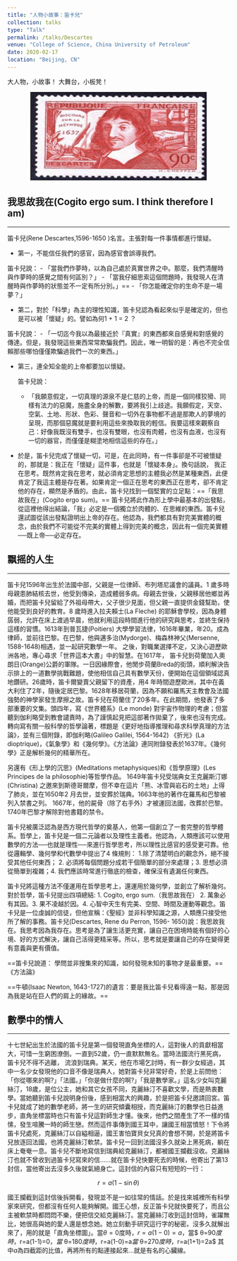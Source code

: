 ```yaml
---
title: "人物小故事：笛卡兒"
collection: talks
type: "Talk"
permalink: /talks/Descartes
venue: "College of Science, China University of Petroleum"
date: 2020-02-17
location: "Beijing, CN"
---
```


大人物，小故事！
大舞台，小板凳！



<center>
<a href="http://www.twwiki.com/wiki/%E7%AC%9B%E5%8D%A1%E7%88%BE">
<img src="./figs/Descartes.png" width="400" height="200"/>
</a>
</center>



## 我思故我在(Cogito ergo sum. I think therefore I am)

---

笛卡兒(Rene Descartes,1596-1650 )名言。主張對每一件事情都進行懷疑。

  + 第一，不能信任我們的感官，因為感官會誤導我們。
  
  笛卡兒說：
    - 「當我們作夢時，以為自己處於真實世界之中。那麼，我們清醒時與作夢時的感覺之間有何區別？」
    - 「當我仔細思索這個問題時，我發現人在清醒時與作夢時的狀態並不一定有所分別。」==
    - 「你怎能確定你的生命不是一場夢？」

  + 第二，對於「科學」為主的理性知識，笛卡兒認為看起來似乎是確定的，但也是可以被「懷疑」的。譬如為何1 + 1 = 2 ？

  笛卡兒說：
    - 「一切迄今我以為最接近於『真實』的東西都來自感覺和對感覺的傳達。但是，我發現這些東西常常欺騙我們。因此，唯一明智的是：再也不完全信賴那些哪怕僅僅欺騙過我們一次的東西。」

+ 第三，連全知全能的上帝都要加以懷疑。

  笛卡兒說：
   -  「我願意假定，一切真理的源泉不是仁慈的上帝，而是一個同樣狡猾、同樣有法力的惡魔，施盡全身的解數，要將我引上歧途。我願假定，天空、空氣、土地、形狀、色彩、聲音和一切外在事物都不過是那欺人的夢境的呈現，而那個惡魔就是要利用這些來換取我的輕信。我要這樣來觀察自己：好像我既沒有雙手，也沒有雙眼，也沒有肉體，也沒有血液，也沒有一切的器官，而僅僅是糊塗地相信這些的存在。」

+ 於是，笛卡兒完成了懷疑一切，可是，在此同時，有一件事卻是不可被懷疑的，那就是：我正在「懷疑」這件事，也就是「懷疑本身」。換句話說， 我正在思考。既然肯定我在思考，就必須肯定思想的主體我必然是某種東西，此便肯定了我這主體是存在著。如果肯定一個正在思考的東西正在思考，卻不肯定他的存在，顯然是矛盾的。由此，笛卡兒找到一個堅實的立足點：==「我思故我在」(Cogito ergo sum)。== 笛卡兒將此作為形上學中最基本的出發點，從這裡他得出結論，「我」必定是一個獨立於肉體的、在思維的東西。笛卡兒還試圖從該出發點證明出上帝的存在。他認為，我們都具有對完美實體的概念，由於我們不可能從不完美的實體上得到完美的概念，因此有一個完美實體──既上帝──必定存在。

## 飘摇的人生

---

笛卡兒1596年出生於法國中部，父親是一位律師、布列塔尼議會的議員。1 歲多時母親患肺結核去世，他受到傳染，造成體弱多病。母親去世後，父親移居他鄉並再婚，而把笛卡兒留給了外祖母帶大，父子很少見面，但父親一直提供金錢幫助，使他能受到良好的教育。8 歲時進入拉夫賴士(La Fleche) 的耶穌會學校，因為身體孱弱，允許在床上渡過早晨，他就利用這段時間進行他的研究與思考，並終生保持這樣的習慣。1613年到普瓦捷(Poitiers) 大學學習法律，1616年畢業，年20。成為律師，並前往巴黎。在巴黎，他與邁多治(Mydorge)、梅森林神父(Mersenne, 1588-1648)相遇，並一起研究數學一年。
之後，對職業選擇不定，又決心遊歷歐洲各地，專心尋求「世界這本大書」中的智慧。在1617年， 笛卡兒到荷蘭加入奧朗日(Orange)公爵的軍隊。一日因緣際會，他閒步荷蘭Breda的街頭，順利解決告示排上的一道數學挑戰難題，使他相信自己具有數學天份，便開始在這個領域認真地鑽研。26歲時，笛卡爾變賣父親留下的資產，用4 年時間遊歷歐洲，其中在義大利住了2年，隨後定居巴黎。1628年移居荷蘭，因為不願和羅馬天主教會及法國強勢的神學家發生摩擦之故。笛卡兒在荷蘭住了20多年。在此期間，他發表了多部重要的文集。頭四年，寫《世界體系》(Le monde) 對宇宙作物理的考慮；但當聽到伽利略受到教會譴責時，為了謹慎起見把這部著作拋棄了，後來也沒有完成。轉向寫有關一般科學的哲學論著，標題是《更好地指導推理和尋求科學真理的方法論》，並有三個附錄，即伽利略(Galileo Galilei, 1564-1642) 《折光》(La dioptrique)，《氣象學》和《幾何學》。《方法論》連同附錄發表於1637年。《幾何學》正是解析幾何的精華所在。


另還有《形上學的沉思》(Meditations metaphysiques)和《哲學原理》(Les Principes de la philosophie)等哲學作品。
1649年笛卡兒受瑞典女王克麗斯汀娜(Christina) 之邀來到斯德哥爾摩，但不幸在這片「熊、冰雪與岩石的土地」上得了肺炎，並在1650年2 月去世，並安葬於瑞典。1663年他的著作在羅馬和巴黎被列入禁書之列。
1667年，他的屍骨（除了右手外）才被運回法國，改葬於巴黎。1740年巴黎才解除對他書籍的禁令。


笛卡兒被廣泛認為是西方現代哲學的奠基人，他第一個創立了一套完整的哲學體系。哲學上，笛卡兒是一個二元論者以及理性主義者。他認為，人類應該可以使用數學的方法──也就是理性──來進行哲學思考，所以理性比感官的感受更可靠。他從邏輯學、幾何學和代數學中提出了4 條規則： 1.除了清楚明白的觀念外，絕不接受其他任何東西； 2. 必須將每個問題分成若干個簡單的部分來處理；3. 思想必須從簡單到複雜；4. 我們應該時常進行徹底的檢查，確保沒有遺漏任何東西。


笛卡兒將這種方法不僅運用在哲學思考上，還運用於幾何學，並創立了解析幾何。對於哲學，笛卡兒提出四項總結: 1. Cogito, ergo sum.（我思故我在） 2. 萬象必有其因。3. 果不凌越於因。4. 心智中天生有完美、空間、時間及運動等觀念。笛卡兒是一位虔誠的信徒，但他宣稱：《聖經》並非科學知識之源，人類應只接受他所了解的事務。笛卡兒(Descartes, Rene du Perron, 1596- 1650)說：我思故我在。我思考因為我存在。思考是為了讓生活更充實，讓自己在困境時能有個好的心境、好的方式解決，讓自己活得更精采等。所以，思考就是要讓自己的存在變得更有意義與更有價值。


==笛卡兒說道： 學問並非搜集來的知識，如何發現未知的事物才是最重要。== 《方法論》


==牛頓(Isaac Newton, 1643-1727)的遺言：要是我比笛卡兒看得遠一點，那是因為我是站在巨人們的肩上的緣故。==


## 數學中的情人

---

十七世紀出生於法國的笛卡兒是第一個發現直角坐標的人，這對後人的貢獻相當大，可惜一生窮困潦倒。一直到52歲，仍一直默默無名。當時法國流行黑死病，笛卡兒不得不逃離， 流浪到瑞典。某天，他在市場乞討時，有一群少女經過，其中一名少女發現他的口音不像是瑞典人，她對笛卡兒非常好奇，於是上前問他： 「你從哪來的啊?」「法國。」「你是做什麼的啊?」「我是數學家。」這名少女叫克麗絲汀，18歲，是位公主，她和其它女孩不同，克麗絲汀不喜歡文學，而是熱衷數學。當她聽到笛卡兒說明身份後，感到相當大的興趣，於是把笛卡兒邀請回宮。笛卡兒就成了她的數學老師，將一生的研究傾囊相授，而克麗絲汀的數學也日益進步，直角坐標當時也只有笛卡兒這對師生才懂。後來，他們之間產生了不一樣的情愫，發生喧騰一時的師生戀。然而這件事傳到國王耳中，讓國王相當憤怒！下令將笛卡兒處死，克麗絲汀以自縊相逼，國王害怕寶貝女兒真的會想不開，於是將笛卡兒放逐回法國，也將克麗絲汀軟禁。笛卡兒一回到法國沒多久就染上黑死病，躺在床上奄奄一息。笛卡兒不斷地寫信到瑞典給克麗絲汀，都被國王攔截沒收。克麗絲汀也就不曾收到過笛卡兒寫來的信……就在笛卡兒快要死去的時候，他寄出了第13封信，當他寄出去沒多久後就氣絕身亡。這封信的內容只有短短的一行：

$$r = a(1 - \sin \theta)$$

 國王攔截到這封信後拆開看，發現並不是一如往常的情話。於是找來城裡所有科學家來研究，但都沒有任何人能夠解開。國王心想，反正笛卡兒就快要死了，而且公主被軟禁時都悶悶不樂，便把信交給克麗絲汀。當克麗絲汀收到這封信時，雀躍無比，她很高與她的愛人還是想念她。她立刻動手研究這行字的秘密。沒多久就解出來了，用的就是「直角坐標圖」。當$\theta = 0$度時，$r=a(1-0)=a$，當$ θ=90$度時，$r=a(1-1)=0$，當$ θ=180$度時，$r=a(1-0)=a$當$ θ=270$度時，$r=a(1+1)=2a$ 其中$a$為四截距的比值，再將所有的點連接起來...就是有名的心臟線。
